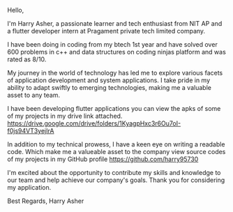 Hello,

I'm Harry Asher, a passionate learner and tech enthusiast from NIT AP and a flutter developer intern at Pragament private tech limited company.

I have been doing in coding from my btech 1st year and have solved over 600 problems in c++ and data structures on coding ninjas platform and was rated as 8/10.

My journey in the world of technology has led me to explore various facets of application development and system applications. I take pride in my ability to adapt swiftly to emerging technologies, making me a valuable asset to any team.

I have been developing flutter applications you can view the apks of some of my projects in my drive link attached.
https://drive.google.com/drive/folders/1KyagpHxc3r6Ou7oI-f0js94VT3yejIrA

In addition to my technical prowess, I have a keen eye on writing a readable code. Which make me a valueable asset to the company view source codes of my projects in my GitHub profile https://github.com/harry95730

I'm excited about the opportunity to contribute my skills and knowledge to our team and help achieve our company's goals. Thank you for considering my application.


Best Regards,
Harry Asher
